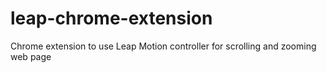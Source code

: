 leap-chrome-extension
=====================

Chrome extension to use Leap Motion controller for scrolling and zooming web page